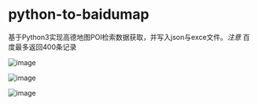 # python-to-baidumap
基于Python3实现高德地图POI检索数据获取，并写入json与exce文件。*注意* 百度最多返回400条记录


![image](https://github.com/tianyu8969/python-to-baidumap/raw/master/1.png)

![image](https://github.com/tianyu8969/python-to-baidumap/raw/master/2.png)

![image](https://github.com/tianyu8969/python-to-baidumap/raw/master/3.png)
